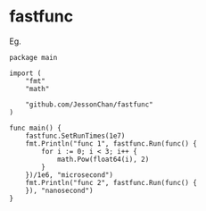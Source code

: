 fastfunc
========

Eg.

	package main
	
	import (
		"fmt"
		"math"
	
		"github.com/JessonChan/fastfunc"
	)
	
	func main() {
		fastfunc.SetRunTimes(1e7)
		fmt.Println("func 1", fastfunc.Run(func() {
			for i := 0; i < 3; i++ {
				math.Pow(float64(i), 2)
			}
		})/1e6, "microsecond")
		fmt.Println("func 2", fastfunc.Run(func() {
		}), "nanosecond")
	}
